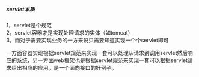 ##### servlet本质
1，servlet是个规范  
2，servlet容器才是实现处理请求的实体（如tomcat）  
3，而对于需要实现业务的一方来说只需要知道实现一个个servlet即可

一方面容器实现根据servlet规范来实现一套可以处理从请求到调用servlet然后响应的系统，另一方面web框架也是根据servlet规范来实现一套可以根据servlet请求给出相应的应用。是一个面向接口的好例子。    
